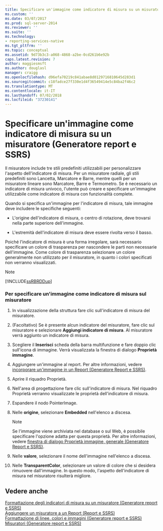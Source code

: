 ```yaml
---
title: Specificare un'immagine come indicatore di misura su un misuratore (Generatore Report e SSRS) | Microsoft Docs
ms.custom: ''
ms.date: 03/07/2017
ms.prod: sql-server-2014
ms.reviewer: ''
ms.suite: ''
ms.technology:
- reporting-services-native
ms.tgt_pltfrm: ''
ms.topic: conceptual
ms.assetid: 9d73b3c3-a068-4868-a2be-0cd261b6e92b
caps.latest.revision: 7
author: maggiesmsft
ms.author: douglasl
manager: craigg
ms.openlocfilehash: d96efa70219c841abae8d0129716810645d283d1
ms.sourcegitcommit: c18fadce27f330e1d4f36549414e5c84ba2f46c2
ms.translationtype: MT
ms.contentlocale: it-IT
ms.lasthandoff: 07/02/2018
ms.locfileid: "37230141"
---
```

# <a name="specify-an-image-as-a-pointer-on-a-gauge-report-builder-and-ssrs"></a>Specificare un'immagine come indicatore di misura su un misuratore (Generatore report e SSRS)
  Il misuratore include tre stili predefiniti utilizzabili per personalizzare l'aspetto dell'indicatore di misura. Per un misuratore radiale, gli stili predefiniti sono Lancetta, Marcatore e Barre, mentre quelli per un misuratore lineare sono Marcatore, Barre e Termometro. Se è necessario un indicatore di misura univoco, l'utente può creare e specificare un'immagine utilizzabile come indicatore di misura con funzionalità complete.  
  
 Quando si specifica un'immagine per l'indicatore di misura, tale immagine deve includere le specifiche seguenti:  
  
-   L'origine dell'indicatore di misura, o centro di rotazione, deve trovarsi nella parte superiore dell'immagine.  
  
-   L'estremità dell'indicatore di misura deve essere rivolta verso il basso.  
  
 Poiché l'indicatore di misura è una forma irregolare, sarà necessario specificare un colore di trasparenza per nascondere le parti non necessarie dell'immagine. Come colore di trasparenza selezionare un colore generalmente non utilizzato per il misuratore, in quanto i colori specificati non verranno visualizzati.  
  
> [!NOTE]  
>  [!INCLUDE[ssRBRDDup](../includes/ssrbrddup-md.md)]  
  
### <a name="to-specify-an-image-as-a-pointer-on-the-gauge"></a>Per specificare un'immagine come indicatore di misura sul misuratore  
  
1.  In visualizzazione della struttura fare clic sull'indicatore di misura del misuratore.  
  
2.  (Facoltativo) Se è presente alcun indicatore del misuratore, fare clic sul misuratore e selezionare **Aggiungi indicatore di misura**. Al misuratore verrà aggiunto un indicatore di misura.  
  
3.  Scegliere il **Inserisci** scheda della barra multifunzione e fare doppio clic sull'icona di immagine. Verrà visualizzata la finestra di dialogo **Proprietà immagine**.  
  
4.  Aggiungere un'immagine al report. Per altre informazioni, vedere [incorporare un'immagine in un Report &#40;Generatore Report e SSRS&#41;](report-design/embed-an-image-in-a-report-report-builder-and-ssrs.md).  
  
5.  Aprire il riquadro Proprietà.  
  
6.  Nell'area di progettazione fare clic sull'indicatore di misura. Nel riquadro Proprietà verranno visualizzate le proprietà dell'indicatore di misura.  
  
7.  Espandere il nodo PointerImage.  
  
8.  Nelle **origine**, selezionare **Embedded** nell'elenco a discesa.  
  
    > [!NOTE]  
    >  Se l'immagine viene archiviata nel database o sul Web, è possibile specificare l'opzione adatta per questa proprietà. Per altre informazioni, vedere [finestra di dialogo Proprietà immagine, generale &#40;Generatore Report e SSRS&#41;](../../2014/reporting-services/image-properties-dialog-box-general-report-builder-and-ssrs.md).  
  
9. Nelle **valore**, selezionare il nome dell'immagine nell'elenco a discesa.  
  
10. Nelle **TransparentColor**, selezionare un valore di colore che si desidera rimuovere dall'immagine. In questo modo, l'aspetto dell'indicatore di misura nel misuratore risulterà migliore.  
  
## <a name="see-also"></a>Vedere anche  
 [Formattazione degli indicatori di misura su un misuratore &#40;Generatore report e SSRS&#41;](report-design/formatting-pointers-on-a-gauge-report-builder-and-ssrs.md)   
 [Aggiungere un misuratore a un Report &#40;Report e SSRS&#41;](report-design/add-a-gauge-to-a-report-report-builder-and-ssrs.md)   
 [Formattazione di linee, colori e immagini &#40;Generatore report e SSRS&#41;](report-design/images-report-builder-and-ssrs.md)   
 [Misuratori &#40;Generatore report e SSRS&#41;](report-design/gauges-report-builder-and-ssrs.md)  
  
  
